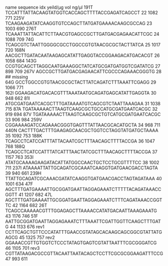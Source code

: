 name    sequence                                                  idx      yeild/µg    vol    ng/µl
191T    TCCATTTATTACAAGTATGGTCACCAGCTTTTACCGAGATCAGCCT            22         1082      771
225V    TCAAGAAGATATCAAGGTGTCCAGCTTATGATGAAAACAAGCGCCAG           23         1003      690
276T    TCAAATTATTACATTCTTAACGTGAGCCGCTTGATGACGAGAACATTCGC        24         1088      709
74G     TCAGCGTCTAATTGGGGCGCCTGGCCGTGTAACGCGCTACTTATCA            25         1017      720
168N    AACGCTTGATACAATAAGAGCATATTGAGGTACCGGAAGACATGACACGT        26         1058      684
143G    CCGTGCAGCTTAGGCAATGAAAGGCTATCATGCGATGATGGTCGATATCG        27         898       709
267V    AGCCGCTTGATGACGAGAACATTCGCCCAGAAACGGGTG                   28       ## missing     
64G     GCCTGGCCGTGTAACGCGCTACTTATCAGATCTTTAAATTCGAGG             29         1066      771  
162I    GGAAGACATGACACGTTTAAATAATGCAGATGAGCATATTGAGGTA            30         948       662
81I     ATGCGATGAATCACGCTTTGATAAAATGTCAGCGTCTAATTAAAGAA           31         1038      715
87A     TGATAAAAACTTAAGTCAAGCGCTGCCATGCGATGAATCACGC               32         919       694
87V     TGATAAAAACTTAAGTCAAGCGCTGTCATGCGATGAATCACGC               33         906       984
259V    CGGAAAAGATCCAGAAACGGGTGAGTTTATTAACGCACATGCTA              34         968       711
440N    CACTTTGACTTTGAAGAGCAACGCTGGTCCTAGGTATGATGCTAAAA           35         1092      753
188K    TCAGCCTCATCCATTTATTACAATCGCTTTAACAGCTTTTACCGA             36         1047      768
188Q    TCAGCCTCATCCATTTATCATTTAACTATCGCTTTAACAGCTTTTACCGA        37         1157      763
353I    ATATGCAAAAGAAGATACATTATGGCCAACTGCTCCTGCGTTTTCC            38         1002      711
237I    ATAAAATTATTGCAGATCGCAAATCAAGGTGATGAACGACCTAGTA            39         940       661
239H    TTATTGCAGATCGCAAACGATATCAAGGTGATGAACGACCTAGTAGATAAA       40         1001      634
47F     AGCTTTGATGAAAATTGCGGATGAATTAGGAGAAATCTTTTTACAGATAAACCGGTT 41         1207      682 
47L     AGCTTTGATGAAAATTGCGGATGAATTAGGAGAAATCTTTCAGATAAACCGGTTC   42         1164      682 
26T     TCAGCCAAAAACGTTTGGAGAGCTTAAAACCATATGACAATTAAAGAAATG       43         1176      746 
51F     AATTGCGGATGAATTAGGAGAAATCTTTAAATTCGATTGGTTCAAGCTTTGATG    44         1133      676 
rev1    CCTTCAGCTGTTCCCATATTTGAACCGTATAGCACAAGCAGCGGCGTATTATGAGCG 45         1325      757 
rev2    GGAAACCGTTGTGGTCTCCCTATAGTGAGTCGTATTAATTTCGCGGGATCG       46         1105      701 
rev3    CGTTATAAGACGCCGTTACAATTAATACAGCTCCTTCGCGCGGAAGATTTCCG     47         993       611

